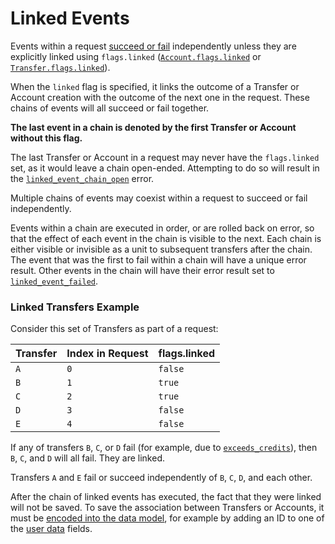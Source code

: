 # Linked Events

Events within a request [succeed or fail](../reference/requests/create_transfers.md#result)
independently unless they are explicitly linked using `flags.linked`
([`Account.flags.linked`](../reference/account.md#flagslinked) or
[`Transfer.flags.linked`](../reference/transfer.md#flagslinked)).

When the `linked` flag is specified, it links the outcome of a Transfer or Account creation with the
outcome of the next one in the request. These chains of events will all succeed or fail together.

**The last event in a chain is denoted by the first Transfer or Account without this flag.**

The last Transfer or Account in a request may never have the `flags.linked` set, as it would leave a
chain open-ended. Attempting to do so will result in the
[`linked_event_chain_open`](../reference/requests/create_transfers.md#linked_event_chain_open) error.

Multiple chains of events may coexist within a request to succeed or fail independently.

Events within a chain are executed in order, or are rolled back on error, so that the effect of each
event in the chain is visible to the next. Each chain is either visible or invisible as a unit to
subsequent transfers after the chain. The event that was the first to fail within a chain will have
a unique error result. Other events in the chain will have their error result set to
[`linked_event_failed`](../reference/requests/create_transfers.md#linked_event_failed).

### Linked Transfers Example

Consider this set of Transfers as part of a request:

| Transfer | Index in Request | flags.linked |
| -------- | ---------------- | ------------ |
| `A`      | `0`              | `false`      |
| `B`      | `1`              | `true`       |
| `C`      | `2`              | `true`       |
| `D`      | `3`              | `false`      |
| `E`      | `4`              | `false`      |

If any of transfers `B`, `C`, or `D` fail (for example, due to
[`exceeds_credits`](../reference/requests/create_transfers.md#exceeds_credits)), then `B`, `C`,
and `D` will all fail. They are linked.

Transfers `A` and `E` fail or succeed independently of `B`, `C`, `D`, and each other.

After the chain of linked events has executed, the fact that they were linked will not be saved. To
save the association between Transfers or Accounts, it must be
[encoded into the data model](./data-modeling.md), for example by adding an ID to one of
the [user data](./data-modeling.md#user_data) fields.

